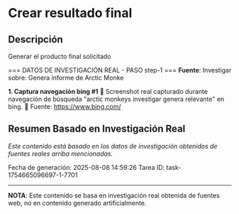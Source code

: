 # Crear resultado final

## Descripción
Generar el producto final solicitado



=== DATOS DE INVESTIGACIÓN REAL - PASO step-1 ===
**Fuente**: Investigar sobre: Genera informe de Arctic Monke


**1. Captura navegación bing #1**
   📄 Screenshot real capturado durante navegación de búsqueda "arctic monkeys investigar genera relevante" en bing.
   🔗 Fuente: https://www.bing.com/



## Resumen Basado en Investigación Real
*Este contenido está basado en los datos de investigación obtenidos de fuentes reales arriba mencionadas.*

Fecha de generación: 2025-08-08 14:59:26
Tarea ID: task-1754665096697-1-7701

---
**NOTA**: Este contenido se basa en investigación real obtenida de fuentes web, no en contenido generado artificialmente.
